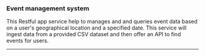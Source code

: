 ### Event management system

   <p> This Restful app service help to manages and and queries event data based on a user's geographical location and a specified date. This service 
  will ingest data from a provided CSV dataset and then offer an API to find events for users.</p>

<hr>
